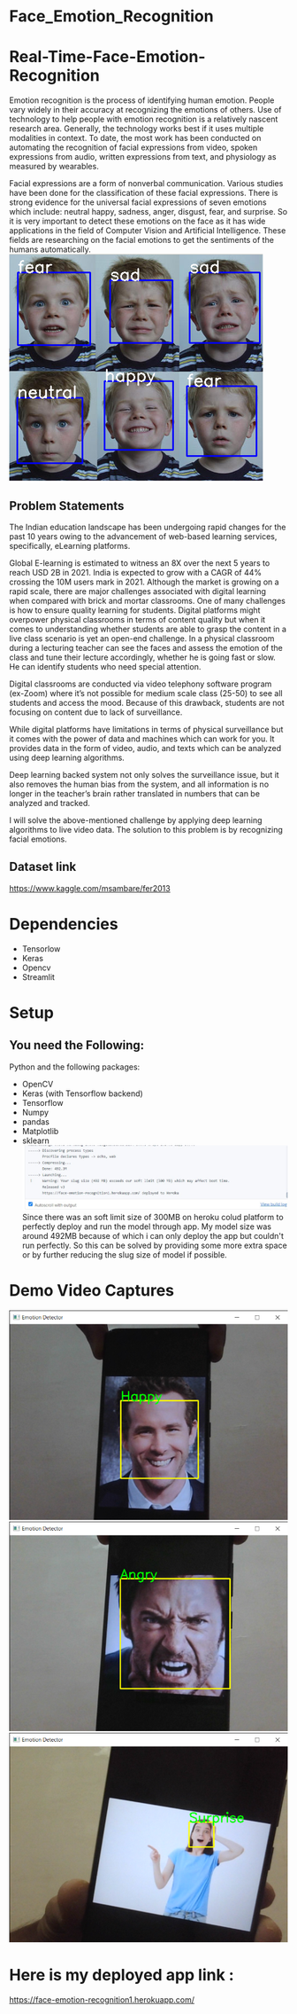 # Face_Emotion_Recognition
# Real-Time-Face-Emotion-Recognition

Emotion recognition is the process of identifying human emotion. People vary widely in their accuracy at recognizing the emotions of others. Use of technology to help people with emotion recognition is a relatively nascent research area. Generally, the technology works best if it uses multiple modalities in context. To date, the most work has been conducted on automating the recognition of facial expressions from video, spoken expressions from audio, written expressions from text, and physiology as measured by wearables.

Facial expressions are a form of nonverbal communication. Various studies have been done for the classification of these facial expressions. There is strong evidence for the universal facial expressions of seven emotions which include: neutral happy, sadness, anger, disgust, fear, and surprise. So it is very important to detect these emotions on the face as it has wide applications in the field of Computer Vision and Artificial Intelligence. These fields are researching on the facial emotions to get the sentiments of the humans automatically.
![image](https://github.com/Gauravgade3/Real-Time-Face-Emotion-Recognition/blob/main/images/kid-expressions-cover%20(1).jpg)

## Problem Statements

The Indian education landscape has been undergoing rapid changes for the past 10 years owing to the advancement of web-based learning services, specifically, eLearning platforms.

Global E-learning is estimated to witness an 8X over the next 5 years to reach USD 2B in 2021. India is expected to grow with a CAGR of 44% crossing the 10M users mark in 2021. Although the market is growing on a rapid scale, there are major challenges associated with digital learning when compared with brick and mortar classrooms. One of many challenges is how to ensure quality learning for students. Digital platforms might overpower physical classrooms in terms of content quality but when it comes to understanding whether students are able to grasp the content in a live class scenario is yet an open-end challenge. In a physical classroom during a lecturing teacher can see the faces and assess the emotion of the class and tune their lecture accordingly, whether he is going fast or slow. He can identify students who need special attention.

Digital classrooms are conducted via video telephony software program (ex-Zoom) where it’s not possible for medium scale class (25-50) to see all students and access the mood. Because of this drawback, students are not focusing on content due to lack of surveillance.

While digital platforms have limitations in terms of physical surveillance but it comes with the power of data and machines which can work for you. It provides data in the form of video, audio, and texts which can be analyzed using deep learning algorithms.

Deep learning backed system not only solves the surveillance issue, but it also removes the human bias from the system, and all information is no longer in the teacher’s brain rather translated in numbers that can be analyzed and tracked.

I will solve the above-mentioned challenge by applying deep learning algorithms to live video data. The solution to this problem is by recognizing facial emotions.
## Dataset link 
https://www.kaggle.com/msambare/fer2013
# Dependencies
* Tensorlow
* Keras
* Opencv
* Streamlit
# Setup
## You need  the Following:
Python and the following packages:
* OpenCV 
* Keras (with Tensorflow backend)
* Tensorflow
* Numpy
* pandas
* Matplotlib
* sklearn
![image](https://github.com/Gauravgade3/Real-Time-Face-Emotion-Recognition/blob/main/images/Screenshot%202022-03-22%20103022.jpg)
Since there was an soft limit size of 300MB on heroku colud platform to perfectly deploy and run the model through app. My model size was around 492MB because of which i can only deploy the app but couldn't run perfectly. So this can be solved by providing some more extra space or by further reducing the slug size of model if possible.

# Demo Video Captures
![image](https://github.com/Gauravgade3/Real-Time-Face-Emotion-Recognition/blob/main/images/Emotion%20Detector%2022-03-2022%2011_19_23.png)
![image](https://github.com/Gauravgade3/Real-Time-Face-Emotion-Recognition/blob/main/images/Emotion%20Detector%2022-03-2022%2011_19_35.png)
![image](https://github.com/Gauravgade3/Real-Time-Face-Emotion-Recognition/blob/main/images/Emotion%20Detector%2022-03-2022%2011_20_35.png)
# Here is my deployed app link :
https://face-emotion-recognition1.herokuapp.com/
